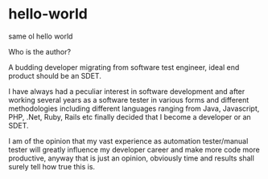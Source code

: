 # hello-world
same ol hello world

Who is the author?

A budding developer migrating from software test engineer, ideal end product should be an SDET.

I have always had a peculiar interest in software development and after working several years as a software tester in various forms and different methodologies including different languages ranging from Java, Javascript, PHP, .Net, Ruby, Rails etc finally decided that I become a developer or an SDET.

I am of the opinion that my vast experience as automation tester/manual tester will greatly influence my developer career and make more code more productive, anyway that is just an opinion, obviously time and results shall surely tell how true this is.
